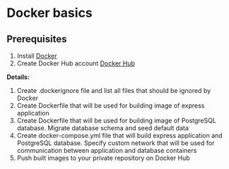# Docker basics

## Prerequisites

1. Install [Docker](https://docs.docker.com/engine/install/)
2. Create Docker Hub account [Docker Hub](https://hub.docker.com/)

**Details:**

1. Create .dockerignore file and list all files that should be ignored by Docker
2. Create Dockerfile that will be used for building image of express application
3. Create Dockerfile that will be used for building image of PostgreSQL database. Migrate database schema and seed default data
4. Create docker-compose.yml file that will build express application and PostgreSQL database. Specify custom network that will be used for communication between application and database containers
5. Push built images to your private repository on Docker Hub